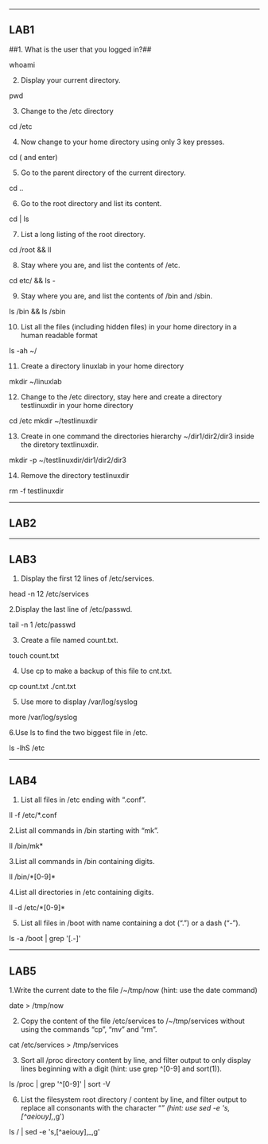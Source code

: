 ---------------------------------------------------------------------------------------------------------------------
LAB1
---------------------------------------------------------------------------------------------------------------------
##1. What is the user that you logged in?##

whoami

2. Display your current directory.

pwd

3. Change to the /etc directory

cd /etc

4. Now change to your home directory using only 3 key presses.

cd ( and enter)

5. Go to the parent directory of the current directory.

cd ..

6. Go to the root directory and list its content.

cd | ls

7. List a long listing of the root directory.

cd /root && ll

8. Stay where you are, and list the contents of /etc.

cd etc/ && ls -

9. Stay where you are, and list the contents of /bin and /sbin.

ls /bin && ls /sbin

10. List all the files (including hidden files) in your home directory in a human readable format

ls -ah ~/

11. Create a directory linuxlab in your home directory

mkdir ~/linuxlab

12. Change to the /etc directory, stay here and create a directory testlinuxdir in your home directory

cd /etc
mkdir ~/testlinuxdir

13. Create in one command the directories hierarchy ~/dir1/dir2/dir3 inside the diretory textlinuxdir.

mkdir -p ~/testlinuxdir/dir1/dir2/dir3

14. Remove the directory testlinuxdir

rm -f testlinuxdir

---------------------------------------------------------------------------------------------------------------------
LAB2
---------------------------------------------------------------------------------------------------------------------

---------------------------------------------------------------------------------------------------------------------
LAB3
---------------------------------------------------------------------------------------------------------------------
1. Display the first 12 lines of /etc/services.

 head -n 12 /etc/services

2.Display the last line of /etc/passwd.

tail -n 1 /etc/passwd

3. Create a file named count.txt.

touch count.txt

4. Use cp to make a backup of this file to cnt.txt.
   
cp count.txt ./cnt.txt

5. Use more to display /var/log/syslog
   
 more /var/log/syslog
 
6.Use ls to find the two biggest file in /etc.

ls -lhS /etc

---------------------------------------------------------------------------------------------------------------------
LAB4
---------------------------------------------------------------------------------------------------------------------
1. List all files in /etc ending with “.conf”.

ll -f /etc/*.conf

2.List all commands in /bin starting with “mk”.

ll /bin/mk*

3.List all commands in /bin containing digits.

ll /bin/\*[0-9]\*

4.List all directories in /etc containing digits.

ll -d /etc/\*[0-9]\*

5. List all files in /boot with name containing a dot (“.”) or a dash (“-”).

 ls -a /boot | grep '[.-]'

---------------------------------------------------------------------------------------------------------------------
LAB5
---------------------------------------------------------------------------------------------------------------------
1.Write the current date to the file /~/tmp/now (hint: use the date command)

date > /tmp/now

2. Copy the content of the file /etc/services to /~/tmp/services without using the commands “cp”, “mv” and “rm”.

cat /etc/services > /tmp/services

3. Sort all /proc directory content by line, and filter output to only display lines beginning with a digit (hint: use grep ^[0-9] and sort(1)).

ls /proc | grep '^[0-9]' | sort -V

6. List the filesystem root directory / content by line, and filter output to replace all consonants with the character “_” (hint: use sed -e 's,[^aeiouy],_,g')

ls / | sed -e 's,[^aeiouy],_,g'


